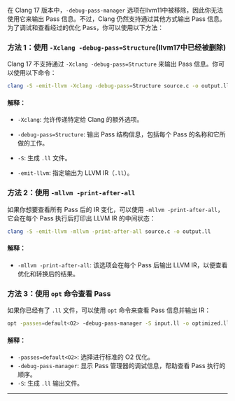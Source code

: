 

```

```





在 Clang 17 版本中，`-debug-pass-manager` 选项在llvm11中被移除，因此你无法使用它来输出 Pass 信息。不过，Clang 仍然支持通过其他方式输出 Pass 信息。为了调试和查看经过的优化 Pass，你可以使用以下方法：

### **方法 1：使用 `-Xclang -debug-pass=Structure`**(llvm17中已经被删除)

Clang 17 不支持通过 `-Xclang -debug-pass=Structure` 来输出 Pass 信息。你可以使用以下命令：

```bash
clang -S -emit-llvm -Xclang -debug-pass=Structure source.c -o output.ll
```

#### 解释：

- `-Xclang`: 允许传递特定给 Clang 的额外选项。

- `-debug-pass=Structure`: 输出 Pass 结构信息，包括每个 Pass 的名称和它所做的工作。

- `-S`: 生成 `.ll` 文件。

- `-emit-llvm`: 指定输出为 LLVM IR（`.ll`）。

  

### **方法 2：使用 `-mllvm -print-after-all`**

如果你想要查看所有 Pass 后的 IR 变化，可以使用 `-mllvm -print-after-all`，它会在每个 Pass 执行后打印出 LLVM IR 的中间状态：

```bash
clang -S -emit-llvm -mllvm -print-after-all source.c -o output.ll
```

#### 解释：

- `-mllvm -print-after-all`: 该选项会在每个 Pass 后输出 LLVM IR，以便查看优化和转换后的结果。

  

### **方法 3：使用 `opt` 命令查看 Pass**

如果你已经有了 `.ll` 文件，可以使用 `opt` 命令来查看 Pass 信息并输出 IR：

```bash
opt -passes=default<O2> -debug-pass-manager -S input.ll -o optimized.ll
```

#### 解释：

- `-passes=default<O2>`: 选择进行标准的 O2 优化。
- `-debug-pass-manager`: 显示 Pass 管理器的调试信息，帮助查看 Pass 执行的顺序。
- `-S`: 生成 `.ll` 输出文件。

------

### 